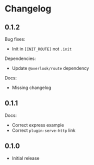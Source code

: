 # Changelog

## 0.1.2

Bug fixes:

* Init in `[INIT_ROUTE]` not `.init`

Dependencies:

* Update `@overlook/route` dependency

Docs:

* Missing changelog

## 0.1.1

Docs:

* Correct express example
* Correct `plugin-serve-http` link

## 0.1.0

* Initial release
